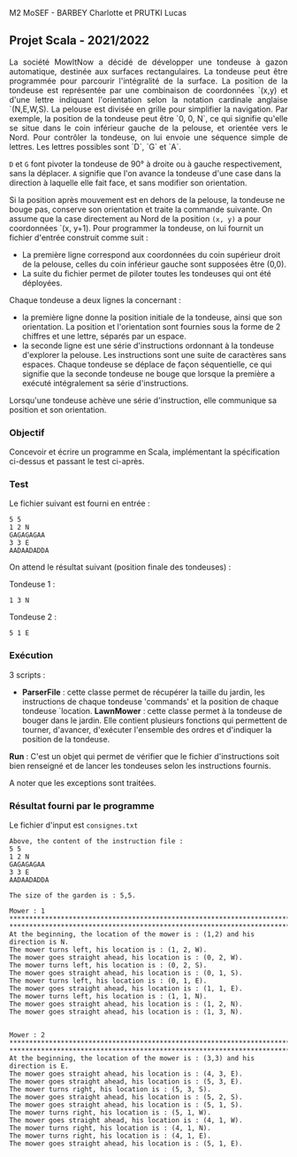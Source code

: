 
M2 MoSEF - BARBEY Charlotte et PRUTKI Lucas <br/>

## Projet Scala - 2021/2022 
<p align="justify">
La société MowItNow a décidé de développer une tondeuse à gazon automatique, destinée aux surfaces rectangulaires. 
La tondeuse peut être programmée pour parcourir l'intégralité de la surface. La position de la tondeuse est représentée par une combinaison de coordonnées `(x,y) et d'une lettre indiquant l'orientation selon la notation cardinale anglaise `(N,E,W,S). La pelouse est divisée en grille pour simplifier la navigation. 
Par exemple, la position de la tondeuse peut être `0, 0, N`, ce qui signifie qu'elle se situe dans le coin inférieur gauche de la pelouse, et orientée vers le Nord. 
Pour contrôler la tondeuse, on lui envoie une séquence simple de lettres. Les lettres possibles sont `D`, `G` et `A`.

`D` et `G` font pivoter la tondeuse de 90° à droite ou à gauche respectivement, sans la déplacer. `A` signifie que l'on avance la tondeuse d'une case dans la direction à laquelle elle fait face, et sans modifier son orientation. 

Si la position après mouvement est en dehors de la pelouse, la tondeuse ne bouge pas, conserve son orientation et traite la commande suivante. 
On assume que la case directement au Nord de la position `(x, y)` a pour coordonnées `(x, y+1). 
Pour programmer la tondeuse, on lui fournit un fichier d'entrée construit comme suit : 

- La première ligne correspond aux coordonnées du coin supérieur droit de la pelouse, celles du coin inférieur gauche sont supposées être (0,0). 
- La suite du fichier permet de piloter toutes les tondeuses qui ont été déployées. 

Chaque tondeuse a deux lignes la concernant : 
- la première ligne donne la position initiale de la tondeuse, ainsi que son orientation. La position et l'orientation sont fournies sous la forme de 2 chiffres et une lettre, séparés par un espace. 
- la seconde ligne est une série d'instructions ordonnant à la tondeuse d'explorer la pelouse. Les instructions sont une suite de caractères sans espaces. 
Chaque tondeuse se déplace de façon séquentielle, ce qui signifie que la seconde tondeuse ne bouge que lorsque la première a exécuté intégralement sa série d'instructions. 

Lorsqu'une tondeuse achève une série d'instruction, elle communique sa position et son 
orientation. 
</p>

### Objectif
Concevoir et écrire un programme en Scala, implémentant la spécification ci-dessus et passant le test ci-après. 

### Test
Le fichier suivant est fourni en entrée : 
```
5 5 
1 2 N 
GAGAGAGAA 
3 3 E 
AADAADADDA 
```
On attend le résultat suivant (position finale des tondeuses) : <br/>

Tondeuse 1 : 
```
1 3 N 
```
Tondeuse 2 : 
```
5 1 E 
```
### Exécution 
3 scripts : 
* **ParserFile** : cette classe permet de récupérer la taille du jardin, les instructions de chaque tondeuse 'commands' et la position de chaque tondeuse `location.
**LawnMower** : cette classe permet à la tondeuse de bouger dans le jardin. Elle contient plusieurs fonctions qui permettent de tourner, d'avancer, d'exécuter l'ensemble des ordres et d'indiquer la position de la tondeuse.

**Run** : C'est un objet qui permet de vérifier que le fichier d'instructions soit bien renseigné et de lancer les tondeuses selon les instructions fournis.

A noter que les exceptions sont traitées.
### Résultat fourni par le programme 

Le fichier d'input est `consignes.txt`

```
Above, the content of the instruction file : 
5 5
1 2 N
GAGAGAGAA
3 3 E
AADAADADDA
 
The size of the garden is : 5,5.
 
Mower : 1
********************************************************************************
********************************************************************************
At the beginning, the location of the mower is : (1,2) and his direction is N.
The mower turns left, his location is : (1, 2, W).
The mower goes straight ahead, his location is : (0, 2, W).
The mower turns left, his location is : (0, 2, S).
The mower goes straight ahead, his location is : (0, 1, S).
The mower turns left, his location is : (0, 1, E).
The mower goes straight ahead, his location is : (1, 1, E).
The mower turns left, his location is : (1, 1, N).
The mower goes straight ahead, his location is : (1, 2, N).
The mower goes straight ahead, his location is : (1, 3, N).
 
 
Mower : 2
********************************************************************************
********************************************************************************
At the beginning, the location of the mower is : (3,3) and his direction is E.
The mower goes straight ahead, his location is : (4, 3, E).
The mower goes straight ahead, his location is : (5, 3, E).
The mower turns right, his location is : (5, 3, S).
The mower goes straight ahead, his location is : (5, 2, S).
The mower goes straight ahead, his location is : (5, 1, S).
The mower turns right, his location is : (5, 1, W).
The mower goes straight ahead, his location is : (4, 1, W).
The mower turns right, his location is : (4, 1, N).
The mower turns right, his location is : (4, 1, E).
The mower goes straight ahead, his location is : (5, 1, E).


